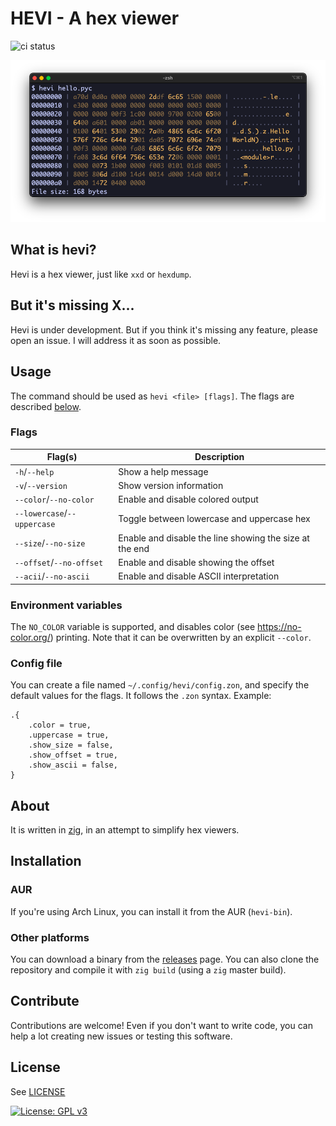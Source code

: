 # HEVI - A hex viewer

![ci status](https://github.com/Arnau478/hevi/actions/workflows/ci.yml/badge.svg)

![example image](assets/example.png)

## What is hevi?
Hevi is a hex viewer, just like `xxd` or `hexdump`.

## But it's missing X...
Hevi is under development. But if you think it's missing any feature, please open an issue. I will address it as soon as possible.

## Usage
The command should be used as `hevi <file> [flags]`. The flags are described [below](#flags).

### Flags
| Flag(s)                     | Description                                             |
| --------------------------- | ------------------------------------------------------- |
| `-h`/`--help`               | Show a help message                                     |
| `-v`/`--version`            | Show version information                                |
| `--color`/`--no-color`      | Enable and disable colored output                       |
| `--lowercase`/`--uppercase` | Toggle between lowercase and uppercase hex              |
| `--size`/`--no-size`        | Enable and disable the line showing the size at the end |
| `--offset`/`--no-offset`    | Enable and disable showing the offset                   |
| `--acii`/`--no-ascii`       | Enable and disable ASCII interpretation                 |

### Environment variables
The `NO_COLOR` variable is supported, and disables color (see <https://no-color.org/>) printing. Note that it can be overwritten by an explicit `--color`.

### Config file
You can create a file named `~/.config/hevi/config.zon`, and specify the default values for the flags. It follows the `.zon` syntax. Example:
```zig
.{
    .color = true,
    .uppercase = true,
    .show_size = false,
    .show_offset = true,
    .show_ascii = false,
}
```

## About
It is written in [zig](https://github.com/ziglang/zig), in an attempt to simplify hex viewers.

## Installation
### AUR
If you're using Arch Linux, you can install it from the AUR (`hevi-bin`).
### Other platforms
You can download a binary from the [releases](https://github.com/Arnau478/hevi/releases/) page. You can also clone the repository and compile it with `zig build` (using a `zig` master build).

## Contribute
Contributions are welcome! Even if you don't want to write code, you can help a lot creating new issues or testing this software.

## License
See [LICENSE](LICENSE)

[![License: GPL v3](https://img.shields.io/badge/License-GPLv3-blue.svg)](https://www.gnu.org/licenses/gpl-3.0)
